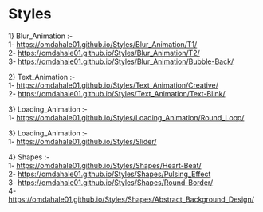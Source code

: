 # Styles
1} Blur_Animation :-             
1- https://omdahale01.github.io/Styles/Blur_Animation/T1/                
2- https://omdahale01.github.io/Styles/Blur_Animation/T2/           
3- https://omdahale01.github.io/Styles/Blur_Animation/Bubble-Back/
           
2} Text_Animation :-                    
1- https://omdahale01.github.io/Styles/Text_Animation/Creative/         
2- https://omdahale01.github.io/Styles/Text_Animation/Text-Blink/
           
3} Loading_Animation :-      
1- https://omdahale01.github.io/Styles/Loading_Animation/Round_Loop/

3} Loading_Animation :-     
1- https://omdahale01.github.io/Styles/Slider/           

4} Shapes :-                  
1- https://omdahale01.github.io/Styles/Shapes/Heart-Beat/              
2- https://omdahale01.github.io/Styles/Shapes/Pulsing_Effect             
3- https://omdahale01.github.io/Styles/Shapes/Round-Border/                       
4- https://omdahale01.github.io/Styles/Shapes/Abstract_Background_Design/

